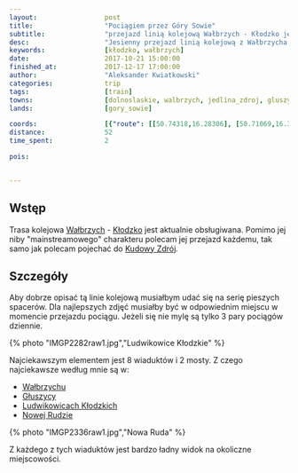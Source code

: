```yaml
---
layout:                 post
title:                  "Pociągiem przez Góry Sowie"
subtitle:               "przejazd linią kolejową Wałbrzych - Kłodzko jesienią"
desc:                   "Jesienny przejazd linią kolejową z Wałbrzycha do Kłodzka. Jest to jedna z dwóch najciekawszych linii kolejowych w Polsce. Tak jak jadąc do Kudowej Zdrój ma się wspaniałe widoki na góry, tak tutaj ma się wspaniałe widoki na miejscowości w dolinie."
keywords:               [kłodzko, wałbrzych]
date:                   2017-10-21 15:00:00
finished_at:            2017-12-17 17:00:00
author:                 "Aleksander Kwiatkowski"
categories:             trip
tags:                   [train]
towns:                  [dolnoslaskie, walbrzych, jedlina_zdroj, gluszyca, nowa_ruda, radkow, klodzko]
lands:                  [gory_sowie]

coords:                 [{"route": [[50.74318,16.28306], [50.71069,16.34451], [50.63476,16.42416], [50.57767,16.50570], [50.54463,16.47652], [50.45138,16.65659]], "type": "train"}]
distance:               52
time_spent:             2

pois:


---
```


[wiki-linia-286]: https://pl.wikipedia.org/wiki/Linia_kolejowa_nr_286
[wiki-walbrzych]: https://pl.wikipedia.org/wiki/Wa%C5%82brzych
[wiki-klodzko]: https://pl.wikipedia.org/wiki/K%C5%82odzko
[wiki-kudowa-zdroj]: https://pl.wikipedia.org/wiki/Kudowa-Zdr%C3%B3j
[wiki-gluszyca]: https://pl.wikipedia.org/wiki/G%C5%82uszyca
[wiki-ludwikowice-klodzkie]: https://pl.wikipedia.org/wiki/Ludwikowice_K%C5%82odzkie
[wiki-nowa-ruda]: https://pl.wikipedia.org/wiki/Nowa_Ruda


Wstęp
-----

Trasa kolejowa [Wałbrzych][wiki-walbrzych] - [Kłodzko][wiki-klodzko] jest
aktualnie obsługiwana. Pomimo jej niby "mainstreamowego" charakteru polecam
jej przejazd każdemu, tak samo jak polecam pojechać do [Kudowy Zdrój][wiki-kudowa-zdroj].

Szczegóły
---------

Aby dobrze opisać tą linie kolejową musiałbym udać się na serię pieszych spacerów.
Dla najlepszych zdjęć musiałby być w odpowiednim miejscu w momencie przejazdu
pociągu. Jeżeli się nie mylę są tylko 3 pary pociągów dziennie.

{% photo "IMGP2282raw1.jpg","Ludwikowice Kłodzkie" %}

Najciekawszym elementem jest 8 wiaduktów i 2 mosty. Z czego najciekawsze według mnie są w:

* [Wałbrzychu][wiki-walbrzych]
* [Głuszycy][wiki-gluszyca]
* [Ludwikowicach Kłodzkich][wiki-ludwikowice-klodzkie]
* [Nowej Rudzie][wiki-nowa-ruda]

{% photo "IMGP2336raw1.jpg","Nowa Ruda" %}

Z każdego z tych wiaduktów jest bardzo ładny widok na okoliczne miejscowości.
